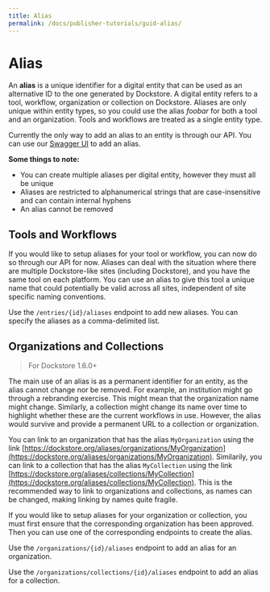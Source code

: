 ```yaml
---
title: Alias
permalink: /docs/publisher-tutorials/guid-alias/
---
```


# Alias
An **alias** is a unique identifier for a digital entity that can be used as an alternative ID to the one generated by Dockstore. A digital entity refers to a tool, workflow, organization or collection on Dockstore. Aliases are only unique within entity types, so you could use the alias *foobar* for both a tool and an organization. Tools and workflows are treated as a single entity type.

Currently the only way to add an alias to an entity is through our API. You can use our [Swagger UI](https://dockstore.org/api/static/swagger-ui/index.html#) to add an alias.

**Some things to note:**
* You can create multiple aliases per digital entity, however they must all be unique
* Aliases are restricted to alphanumerical strings that are case-insensitive and can contain internal hyphens
* An alias cannot be removed

## Tools and Workflows
If you would like to setup aliases for your tool or workflow, you can now do so through our API for now. Aliases can deal with the situation where there are multiple Dockstore-like sites (including Dockstore), and you have the same tool on each platform. You can use an alias to give this tool a unique name that could potentially be valid across all sites, independent of site specific naming conventions.

Use the `/entries/{id}/aliases` endpoint to add new aliases. You can specify the aliases as a comma-delimited list.

## Organizations and Collections
> For Dockstore 1.6.0+

The main use of an alias is as a permanent identifier for an entity, as the alias cannot change nor be removed. For example, an institution might go through a rebranding exercise. This might mean that the organization name might change. Similarly, a collection might change its name over time to highlight whether these are the current workflows in use.  However, the alias would survive and provide a permanent URL to a collection or organization.

You can link to an organization that has the alias `MyOrganization` using the link [https://dockstore.org/aliases/organizations/MyOrganization](https://dockstore.org/aliases/organizations/MyOrganization). Similarily, you can link to a collection that has the alias `MyCollection` using the link [https://dockstore.org/aliases/collections/MyCollection](https://dockstore.org/aliases/collections/MyCollection). This is the recommended way to link to organizations and collections, as names can be changed, making linking by names quite fragile.

If you would like to setup aliases for your organization or collection, you must first ensure that the corresponding organization has been approved. Then you can use one of the corresponding endpoints to create the alias.

Use the `/organizations/{id}/aliases` endpoint to add an alias for an organization.

Use the `/organizations/collections/{id}/aliases` endpoint to add an alias for a collection.
